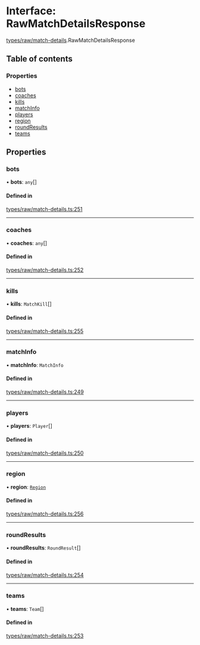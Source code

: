 # Interface: RawMatchDetailsResponse

[types/raw/match-details](../modules/types_raw_match_details.md).RawMatchDetailsResponse

## Table of contents

### Properties

- [bots](types_raw_match_details.RawMatchDetailsResponse.md#bots)
- [coaches](types_raw_match_details.RawMatchDetailsResponse.md#coaches)
- [kills](types_raw_match_details.RawMatchDetailsResponse.md#kills)
- [matchInfo](types_raw_match_details.RawMatchDetailsResponse.md#matchinfo)
- [players](types_raw_match_details.RawMatchDetailsResponse.md#players)
- [region](types_raw_match_details.RawMatchDetailsResponse.md#region)
- [roundResults](types_raw_match_details.RawMatchDetailsResponse.md#roundresults)
- [teams](types_raw_match_details.RawMatchDetailsResponse.md#teams)

## Properties

### bots

• **bots**: `any`[]

#### Defined in

[types/raw/match-details.ts:251](https://github.com/jameslinimk/unofficial-valorant-api/blob/1ba0fed/package/src/types/raw/match-details.ts#L251)

___

### coaches

• **coaches**: `any`[]

#### Defined in

[types/raw/match-details.ts:252](https://github.com/jameslinimk/unofficial-valorant-api/blob/1ba0fed/package/src/types/raw/match-details.ts#L252)

___

### kills

• **kills**: `MatchKill`[]

#### Defined in

[types/raw/match-details.ts:255](https://github.com/jameslinimk/unofficial-valorant-api/blob/1ba0fed/package/src/types/raw/match-details.ts#L255)

___

### matchInfo

• **matchInfo**: `MatchInfo`

#### Defined in

[types/raw/match-details.ts:249](https://github.com/jameslinimk/unofficial-valorant-api/blob/1ba0fed/package/src/types/raw/match-details.ts#L249)

___

### players

• **players**: `Player`[]

#### Defined in

[types/raw/match-details.ts:250](https://github.com/jameslinimk/unofficial-valorant-api/blob/1ba0fed/package/src/types/raw/match-details.ts#L250)

___

### region

• **region**: [`Region`](../modules/types_general.md#region)

#### Defined in

[types/raw/match-details.ts:256](https://github.com/jameslinimk/unofficial-valorant-api/blob/1ba0fed/package/src/types/raw/match-details.ts#L256)

___

### roundResults

• **roundResults**: `RoundResult`[]

#### Defined in

[types/raw/match-details.ts:254](https://github.com/jameslinimk/unofficial-valorant-api/blob/1ba0fed/package/src/types/raw/match-details.ts#L254)

___

### teams

• **teams**: `Team`[]

#### Defined in

[types/raw/match-details.ts:253](https://github.com/jameslinimk/unofficial-valorant-api/blob/1ba0fed/package/src/types/raw/match-details.ts#L253)
